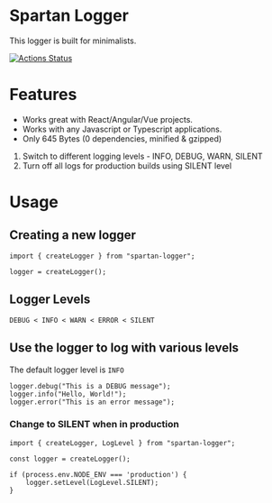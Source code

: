 # Spartan Logger
This logger is built for minimalists.

[![Actions Status](https://github.com/anirudh-janga/minimalist-logger/workflows/CI/badge.svg)](https://github.com/anirudh-janga/minimalist-logger/actions)

# Features
 - Works great with React/Angular/Vue projects. 
 - Works with any Javascript or Typescript applications.
 - Only 645 Bytes (0 dependencies, minified & gzipped)

1. Switch to different logging levels - INFO, DEBUG, WARN, SILENT
2. Turn off all logs for production builds using SILENT level

# Usage

## Creating a new logger

```
import { createLogger } from "spartan-logger";

logger = createLogger();
```

## Logger Levels
```
DEBUG < INFO < WARN < ERROR < SILENT
```

## Use the logger to log with various levels

The default logger level is `INFO`

```
logger.debug("This is a DEBUG message");
logger.info("Hello, World!");
logger.error("This is an error message");
```

### Change to SILENT when in production

```
import { createLogger, LogLevel } from "spartan-logger";

const logger = createLogger();

if (process.env.NODE_ENV === 'production') {
    logger.setLevel(LogLevel.SILENT);
}
```


